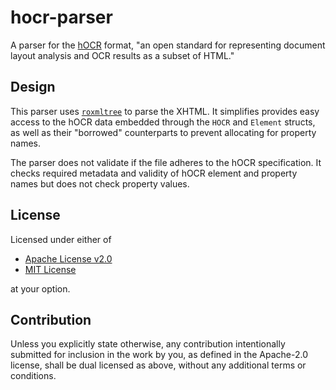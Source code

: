 # hocr-parser

A parser for the [hOCR](http://kba.github.io/hocr-spec/1.2/) format, "an open standard for representing document layout analysis and OCR results as a subset of HTML."

## Design 

This parser uses [`roxmltree`](https://github.com/RazrFalcon/roxmltree) to parse the XHTML. It simplifies provides easy access to the hOCR data embedded through the `HOCR` and `Element` structs, as well as their "borrowed" counterparts to prevent allocating for property names.

The parser does not validate if the file adheres to the hOCR specification. It checks required metadata and validity of hOCR element and property names but does not check property values.

## License

Licensed under either of

- [Apache License v2.0](LICENSE-APACHE)
- [MIT License](LICENSE-MIT)

at your option.

## Contribution

Unless you explicitly state otherwise, any contribution intentionally submitted
for inclusion in the work by you, as defined in the Apache-2.0 license, shall be
dual licensed as above, without any additional terms or conditions.


